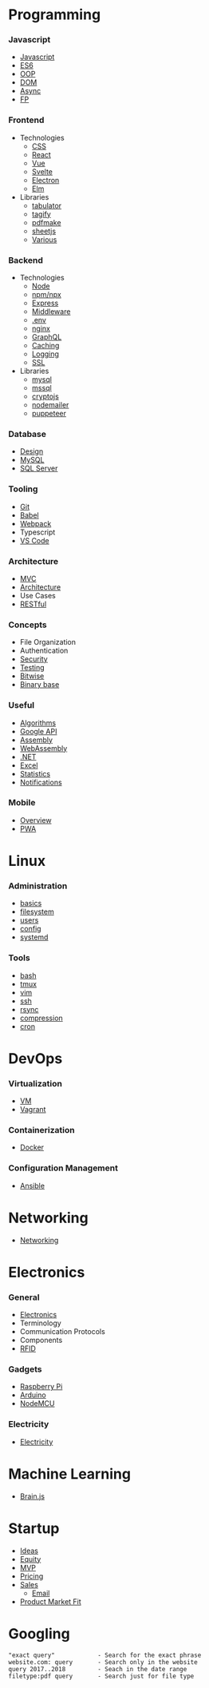 # Programming

### Javascript

-   [Javascript](./topics/javascript.md)
-   [ES6](./topics/es6.md)
-   [OOP](./topics/oop.md)
-   [DOM](./topics/dom.md)
-   [Async](./topics/async.md)
-   [FP](./topics/fp.md)

### Frontend

-   Technologies
    -   [CSS](./topics/css.md)
    -   [React](./topics/react.md)
    -   [Vue](./topics/vue.md)
    -   [Svelte](./topics/svelte.md)
    -   [Electron](./topics/electron.md)
    -   [Elm](./topics/elm.md)
-   Libraries
    -   [tabulator](./topics/tabulator.md)
    -   [tagify](./topics/tagify.md)
    -   [pdfmake](./topics/pdfmake.md)
    -   [sheetjs](./topics/sheetjs.md)
    -   [Various](./topics/libraries-frontend.md)

### Backend

-   Technologies
    -   [Node](./topics/node.md)
    -   [npm/npx](./topics/npm.md)
    -   [Express](./topics/express.md)
    -   [Middleware](./topics/middleware.md)
    -   [.env](./topics/dotenv.md)
    -   [nginx](./topics/nginx.md)
    -   [GraphQL](./topics/graphql.md)
    -   [Caching](./topics/caching.md)
    -   [Logging](./topics/logging.md)
    -   [SSL](./topics/ssl.md)
-   Libraries
    -   [mysql](./topics/node-mysql.md)
    -   [mssql](./topics/node-mssql.md)
    -   [cryptojs](./topics/cryptojs.md)
    -   [nodemailer](./topics/nodemailer.md)
    -   [puppeteer](./topics/puppeteer.md)

### Database

-   [Design](./topics/dbdesign.md)
-   [MySQL](./topics/mysql.md)
-   [SQL Server](./topics/mssql.md)

### Tooling

-   [Git](./topics/git.md)
-   [Babel](./topics/babel.md)
-   [Webpack](./topics/webpack.md)
-   Typescript
-   [VS Code](./topics/vscode.md)

### Architecture

-   [MVC](./topics/mvc.md)
-   [Architecture](./topics/architecture.md)
-   Use Cases
-   [RESTful](./topics/restful.md)

### Concepts

-   File Organization
-   Authentication
-   [Security](./topics/security.md)
-   [Testing](./topics/testing.md)
-   [Bitwise](./topics/bitwise.md)
-   [Binary base](./topics/base.md)

### Useful

-   [Algorithms](./topics/algos.md)
-   [Google API](./topics/googleapi.md)
-   [Assembly](./topics/assembly.md)
-   [WebAssembly](./topics/wasm.md)
-   [.NET](./topics/dotnet.md)
-   [Excel](./topics/excel.md)
-   [Statistics](./topics/stats.md)
-   [Notifications](./topics/notifications.md)

### Mobile

-   [Overview](./topics/mobile.md)
-   [PWA](./topics/pwa.md)

# Linux

### Administration

-   [basics](./topics/linux.md)
-   [filesystem](./topics/filesystem.md)
-   [users](./topics/users.md)
-   [config](./topics/config.md)
-   [systemd](./topics/systemd.md)

### Tools

-   [bash](./topics/bash.md)
-   [tmux](./topics/tmux.md)
-   [vim](./topics/vim.md)
-   [ssh](./topics/ssh.md)
-   [rsync](./topics/rsync.md)
-   [compression](./topics/compression.md)
-   [cron](./topics/cron.md)

# DevOps

### Virtualization

-   [VM](./topics/vm.md)
-   [Vagrant](./topics/vagrant.md)

### Containerization

-   [Docker](./topics/docker.md)

### Configuration Management

-   [Ansible](./topics/ansible.md)

# Networking

-   [Networking](./topics/networking.md)

# Electronics

### General

-   [Electronics](./topics/electronics.md)
-   Terminology
-   Communication Protocols
-   Components
-   [RFID](./topics/rfid.md)

### Gadgets

-   [Raspberry Pi](./topics/raspberrypi.md)
-   [Arduino](./topics/arduino.md)
-   [NodeMCU](./topics/nodemcu.md)

### Electricity

-   [Electricity](./topics/electricity.md)

# Machine Learning

-   [Brain.js](./topics/brainjs.md)

# Startup

-   [Ideas](./topics/startupIdeas.md)
-   [Equity](./topics/startupEquity.md)
-   [MVP](./topics/startupMVP.md)
-   [Pricing](./topics/startupPricing.md)
-   [Sales](./topics/startupSales.md)
    -   [Email](./topics/startupSalesEmail.md)
-   [Product Market Fit](./topics/startupMarketFit.md)

# Googling

```
"exact query"            - Search for the exact phrase
website.com: query       - Search only in the website
query 2017..2018         - Seach in the date range
filetype:pdf query       - Search just for file type
```
